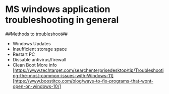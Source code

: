 # MS windows application troubleshooting in general #
##Methods to troubleshoot##
- Windows Updates
- Insufficient storage space
- Restart PC
- Dissable antivirus/firewall
- Clean Boot
More info
[https://www.techtarget.com/searchenterprisedesktop/tip/Troubleshooting-the-most-common-issues-with-Windows-11]
[https://www.boostitco.com/blog/ways-to-fix-programs-that-wont-open-on-windows-10/]
